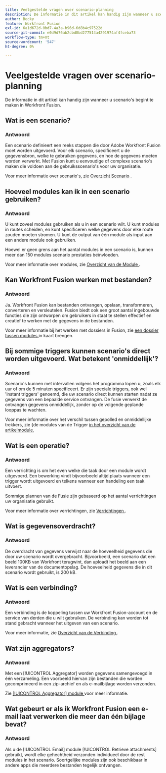 ```yaml
---
title: Veelgestelde vragen over scenario-planning
description: De informatie in dit artikel kan handig zijn wanneer u scenario's begint te maken in Workfront Fusion.
author: Becky
feature: Workfront Fusion
exl-id: 6a1d672d-0bd7-4a3a-b96d-6d8b4c97522d
source-git-commit: e0d9d76ab2cbd8bd277514a4291974af4fceba73
workflow-type: tm+mt
source-wordcount: '547'
ht-degree: 0%

---
```


# Veelgestelde vragen over scenario-planning

De informatie in dit artikel kan handig zijn wanneer u scenario&#39;s begint te maken in Workfront Fusion.

## Wat is een scenario?

### Antwoord

Een scenario definieert een reeks stappen die door Adobe Workfront Fusion moet worden uitgevoerd. Voor elk scenario, specificeert u de gegevensbron, welke te gebruiken gegevens, en hoe de gegevens moeten worden verwerkt. Met Fusion kunt u eenvoudige of complexe scenario&#39;s maken die voldoen aan de gebruiksscenario&#39;s voor uw organisatie.

Voor meer informatie over scenario&#39;s, zie [ Overzicht Scenario ](/help/workfront-fusion/get-started-with-fusion/understand-fusion/scenario-overview.md).

## Hoeveel modules kan ik in een scenario gebruiken?

### Antwoord

U kunt zoveel modules gebruiken als u in een scenario wilt. U kunt modules in routes scheiden, en kunt specificeren welke gegevens door elke route zouden moeten stromen. U kunt de output van één module als input aan een andere module ook gebruiken.

Hoewel er geen grens aan het aantal modules in een scenario is, kunnen meer dan 150 modules scenario prestaties beïnvloeden.

Voor meer informatie over modules, zie [ Overzicht van de Module ](/help/workfront-fusion/get-started-with-fusion/understand-fusion/module-overview.md).

## Kan Workfront Fusion werken met bestanden?

### Antwoord

Ja. Workfront Fusion kan bestanden ontvangen, opslaan, transformeren, converteren en versleutelen. Fusion biedt ook een groot aantal ingebouwde functies die zijn ontworpen om gebruikers in staat te stellen effectief en creatief te werken met de gegevens in de bestanden.

Voor meer informatie bij het werken met dossiers in Fusion, zie [ een dossier tussen modules ](/help/workfront-fusion/create-scenarios/map-data/map-files.md) in kaart brengen.

## Bij sommige triggers kunnen scenario&#39;s direct worden uitgevoerd. Wat betekent &#39;onmiddellijk&#39;?

### Antwoord

Scenario&#39;s kunnen met intervallen volgens het programma lopen u, zoals elk uur of om de 5 minuten specificeert. Er zijn speciale triggers, ook wel &#39;instant triggers&#39; genoemd, die uw scenario direct kunnen starten nadat ze gegevens van een bepaalde service ontvangen. De fusie verwerkt de ontvangen gegevens onmiddellijk, zonder op de volgende geplande looppas te wachten.

Voor meer informatie over het verschil tussen gepolled en onmiddellijke trekkers, zie &lbrace;de modules van de Trigger [ in het overzicht van de artikelmodule.](/help/workfront-fusion/get-started-with-fusion/understand-fusion/module-overview.md#trigger-modules)

## Wat is een operatie?

### Antwoord

Een verrichting is om het even welke die taak door een module wordt uitgevoerd. Een bewerking vindt bijvoorbeeld altijd plaats wanneer een trigger wordt uitgevoerd en telkens wanneer een handeling een taak uitvoert.

Sommige plannen van de Fusie zijn gebaseerd op het aantal verrichtingen uw organisatie gebruikt.

Voor meer informatie over verrichtingen, zie [ Verrichtingen ](/help/workfront-fusion/set-up-and-manage-workfront-fusion/licensing-operations-overview/operations-in-workfront-fusion.md).

## Wat is gegevensoverdracht?

### Antwoord

De overdracht van gegevens verwijst naar de hoeveelheid gegevens die door uw scenario wordt overgebracht. Bijvoorbeeld, een scenario dat een beeld 100KB van Workfront terugwint, dan uploadt het beeld aan een leverancier van de documentopslag. De hoeveelheid gegevens die in dit scenario wordt gebruikt, is 200 kB.

## Wat is een verbinding?

### Antwoord

Een verbinding is de koppeling tussen uw Workfront Fusion-account en de service van derden die u wilt gebruiken. De verbinding kan worden tot stand gebracht wanneer het uitgeven van een scenario.

Voor meer informatie, zie [ Overzicht van de Verbinding ](/help/workfront-fusion/get-started-with-fusion/understand-fusion/connection-overview.md).

## Wat zijn aggregators?

### Antwoord

Met een [!UICONTROL Aggregator] worden gegevens samengevoegd in één verzameling. Een voorbeeld hiervan zijn bestanden die worden gecomprimeerd in een zip-archief en als e-mailbijlage worden verzonden.

Zie [[!UICONTROL Aggregator] module ](/help/workfront-fusion/references/modules/aggregator-module.md) voor meer informatie.

## Wat gebeurt er als ik Workfront Fusion een e-mail laat verwerken die meer dan één bijlage bevat?

### Antwoord

Als u de [!UICONTROL Email] module [!UICONTROL Retrieve attachments] gebruikt, wordt elke gehechtheid verzonden individueel door de rest modules in het scenario. Soortgelijke modules zijn ook beschikbaar in andere apps die meerdere bestanden tegelijk ontvangen.
